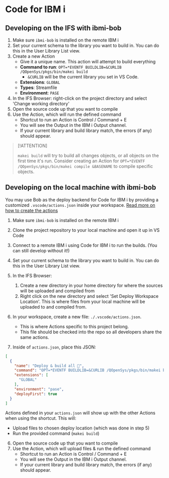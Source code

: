# Code for IBM i

## Developing on the IFS with ibmi-bob

1. Make sure `ibmi-bob` is installed on the remote IBM i
2. Set your current schema to the library you want to build in. You can do this in the User Library List view.
3. Create a new Action
   * Give it a unique name. This action will attempt to build everything
   * **Command to run**: `OPT=*EVENTF BUILDLIB=&CURLIB /QOpenSys/pkgs/bin/makei build`
      * `&CURLIB` will be the current library you set in VS Code.
   * **Extensions**: `GLOBAL`
   * **Types**: Streamfile
   * **Environment**: `PASE`
4. In the IFS Browser: right-click on the project directory and select 'Change working directory'
5. Open the source code up that you want to compile
6. Use the Action, which will run the defined command
   * Shortcut to run an Action is Control / Command + E
   * You will see the Output in the IBM i Output channel.
   * If your current library and build library match, the errors (if any) should appear.

> [!ATTENTION]
>
> `makei build` will try to build all changes objects, or all objects on the first time it's run. Consider creating an Action for `OPT=*EVENTF /QOpenSys/pkgs/bin/makei compile &BASENAME` to compile specific objects.

## Developing on the local machine with ibmi-bob

You may use Bob as the deploy backend for Code for IBM i by providing a customized `.vscode/actions.json` inside your workspace. [Read more on how to create the actions](https://halcyon-tech.github.io/vscode-ibmi/#/?id=workspaces-amp-deployment)

1. Make sure `ibmi-bob` is installed on the remote IBM i
2. Clone the project repository to your local machine and open it up in VS Code
3. Connect to a remote IBM i using Code for IBM i to run the builds. (You can still develop without it!)
4. Set your current schema to the library you want to build in. You can do this in the User Library List view.
5. In the IFS Browser:
   1. Create a new directory in your home directory for where the sources will be uploaded and compiled from
   2. Right click on the new directory and select 'Set Deploy Workspace Location'. This is where files from your local machine will be uploaded to and compiled from.
6. In your workspace, create a new file: `./.vscode/actions.json`. 
   * This is where Actions specific to this project belong.
   * This file should be checked into the repo so all developers share the same actions.

7. Inside of `actions.json`, place this JSON:

```json
[
  {
    "name": "Deploy & build all 🔨",
    "command": "OPT=*EVENTF BUILDLIB=&CURLIB /QOpenSys/pkgs/bin/makei build",
    "extensions": [
      "GLOBAL"
    ],
    "environment": "pase",
    "deployFirst": true
  }
]
```

Actions defined in your `actions.json` will show up with the other Actions when using the shortcut. This will:

   * Upload files to chosen deploy location (which was done in step 5)
   * Run the provided command (`makei build`)

6. Open the source code up that you want to compile
7. Use the Action, which will upload files & run the defined command
   * Shortcut to run an Action is Control / Command + E
   * You will see the Output in the IBM i Output channel.
   * If your current library and build library match, the errors (if any) should appear.
